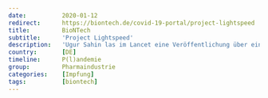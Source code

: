 ```yaml
---
date:          2020-01-12
redirect:      https://biontech.de/covid-19-portal/project-lightspeed
title:         BioNTech
subtitle:      'Project Lightspeed'
description:   'Ugur Sahin las im Lancet eine Veröffentlichung über ein neues Virus, das in der chinesischen Provinz Wuhan aufgetaucht war. Sofort erkannte Ugur, dass dieses Virus das Potenzial hatte, sich über die chinesischen Grenzen hinaus zu verbreiten.'
country:       [DE]
timeline:      P(l)andemie
group:         Pharmaindustrie
categories:    [Impfung]
tags:          [biontech]
---
```

